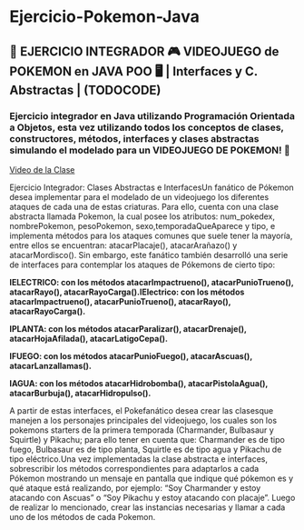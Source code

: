 # Ejercicio-Pokemon-Java
## 🚀 EJERCICIO INTEGRADOR 🎮 VIDEOJUEGO de POKEMON en JAVA POO 🖥️ | Interfaces y C. Abstractas | (TODOCODE)


### Ejercicio integrador en Java utilizando Programación Orientada a Objetos, esta vez utilizando todos los conceptos de clases, constructores, métodos, interfaces y clases abstractas simulando el modelado para un VIDEOJUEGO DE POKEMON! 👾 




[Video de la Clase](https://youtu.be/O3hKxRLkLVU?list=PLQxX2eiEaqbwNP20GMMCjRslRq2lOLWlg "Video de la Clase")


Ejercicio Integrador: Clases Abstractas e InterfacesUn fanático de Pókemon desea implementar para el modelado de un videojuego los diferentes ataques  de  cada  una  de  estas  criaturas.  Para  ello,  cuenta  con  una  clase  abstracta  llamada Pokemon, la cual posee los atributos: num_pokedex, nombrePokemon, pesoPokemon, sexo,temporadaQueAparece  y  tipo,  e  implementa  métodos  para  los  ataques  comunes  que  suele tener    la    mayoría,    entre    ellos    se    encuentran:    atacarPlacaje(),    atacarArañazo()    y atacarMordisco(). Sin embargo, este fanático también desarrolló una serie de interfaces para contemplar los ataques de Pókemons de cierto tipo:

**IELECTRICO: con  los  métodos  atacarImpactrueno(),  atacarPunioTrueno(),  atacarRayo(), atacarRayoCarga().IElectrico: con  los  métodos  atacarImpactrueno(),  atacarPunioTrueno(),  atacarRayo(), atacarRayoCarga().**

**IPLANTA: con   los   métodos   atacarParalizar(),   atacarDrenaje(),   atacarHojaAfilada(), atacarLatigoCepa().**

**IFUEGO: con los métodos atacarPunioFuego(), atacarAscuas(), atacarLanzallamas().**

**IAGUA: con  los  métodos  atacarHidrobomba(),  atacarPistolaAgua(),  atacarBurbuja(), atacarHidropulso().**

A  partir  de  estas  interfaces,  el  Pokefanático  desea  crear  las  clasesque  manejen  a  los personajes  principales  del  videojuego,  los  cuales  son  los  pokemons  starters  de  la  primera temporada  (Charmander,  Bulbasaur  y  Squirtle)  y  Pikachu;  para  ello  tener  en  cuenta  que: Charmander es de tipo fuego, Bulbasaur es de tipo planta, Squirtle es de tipo agua y Pikachu de tipo eléctrico.Una   vez    implementadas   la   clase    abstracta   e   interfaces,   sobrescribir    los   métodos correspondientes  para  adaptarlos  a  cada  Pókemon  mostrando  un  mensaje  en  pantalla  que indique qué pókemon es y qué ataque está realizando, por ejemplo: “Soy Charmander y estoy atacando  con  Ascuas”  o  “Soy  Pikachu  y  estoy  atacando  con  placaje”.  Luego  de  realizar  lo mencionado,  crear  las  instancias  necesarias  y  llamar  a  cada  uno  de  los  métodos  de  cada Pokemon.

